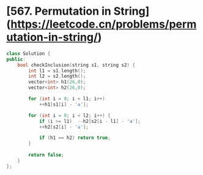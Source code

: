 # [567. Permutation in String] (https://leetcode.cn/problems/permutation-in-string/)

```c++
class Solution {
public:
    bool checkInclusion(string s1, string s2) {
        int l1 = s1.length();
        int l2 = s2.length();
        vector<int> h1(26,0);
        vector<int> h2(26,0);

        for (int i = 0; i < l1; i++) 
            ++h1[s1[i] - 'a'];

        for (int i = 0; i < l2; i++) {
            if (i >= l1)  --h2[s2[i - l1] - 'a'];
            ++h2[s2[i] - 'a'];

            if (h1 == h2) return true;
        }
        
        return false;
    }
};
```